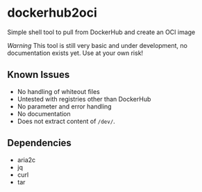 # dockerhub2oci
Simple shell tool to pull from DockerHub and create an OCI image

*Warning* This tool is still very basic and under development, no documentation exists yet. Use at your own risk!

## Known Issues

* No handling of whiteout files
* Untested with registries other than DockerHub
* No parameter and error handling
* No documentation
* Does not extract content of `/dev/`.

## Dependencies

* aria2c
* jq
* curl
* tar
